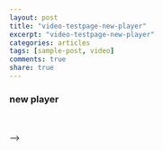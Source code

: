 ```yaml
---
layout: post
title: "video-testpage-new-player"
excerpt: "video-testpage-new-player"
categories: articles
tags: [sample-post, video]
comments: true
share: true
---
```

### new player
<div class="apester-media" data-media-id="5c7f8e9a2268dc0fb6251ec1" height="604"></div><script async
src="https://storage.googleapis.com/apester-stg/sdk/stg/apester-sdk.js"></script>
<br>
<div class="apester-media" data-media-id="5c7f8e812268dc0031251ebf" height="604"></div><script async
src="https://storage.googleapis.com/apester-stg/sdk/stg/apester-sdk.js"></script>
<br>
<div class="apester-media" data-media-id="5c7f8e1b2268dc8049251ebe" height="604"></div><script async
src="https://storage.googleapis.com/apester-stg/sdk/stg/apester-sdk.js"></script>
-->
<br>


